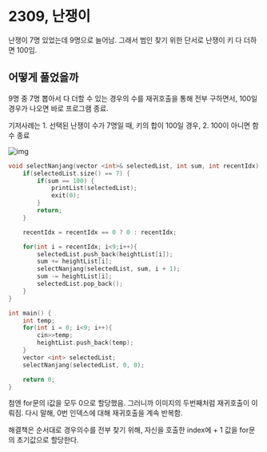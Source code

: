 # 2309, 난쟁이

난쟁이 7명 있었는데 9명으로 늘어남. 그래서 범인 찾기 위한 단서로 난쟁이 키 다 더하면 100임.

## 어떻게 풀었을까

9명 중 7명 뽑아서 다 더할 수 있는 경우의 수를 재귀호출을 통해 전부 구하면서, 100일 경우가 나오면 바로 프로그램 종료. 

기저사례는 1. 선택된 난쟁이 수가 7명일 때, 키의 합이 100일 경우, 2. 100이 아니면 함수 종료

![img](https://drive.google.com/open?id=1pyteIc317hU6_CkkJPuCAbEpmzd8BowW)

```C
void selectNanjang(vector <int>& selectedList, int sum, int recentIdx) {
    if(selectedList.size() == 7) {
        if(sum == 100) {
            printList(selectedList);
            exit(0);
        }
        return;
    }

    recentIdx = recentIdx == 0 ? 0 : recentIdx;

    for(int i = recentIdx; i<9;i++){
        selectedList.push_back(heightList[i]);
        sum += heightList[i];
        selectNanjang(selectedList, sum, i + 1);
        sum -= heightList[i];
        selectedList.pop_back();
    }
}

int main() {
    int temp;
    for(int i = 0; i<9; i++){
        cin>>temp;
        heightList.push_back(temp);
    }
    vector <int> selectedList;
    selectNanjang(selectedList, 0, 0);

    return 0;
}
```

첨엔 for문의 i값을 모두 0으로 할당했음. 그러니까 이미지의 두번째처럼 재귀호출이 이뤄짐. 다시 말해, 0번 인덱스에 대해 재귀호출을 계속 반복함. 

해결책은 순서대로 경우의수를 전부 찾기 위해, 자신을 호출한 index에 + 1 값을 for문의 초기값으로 할당한다.